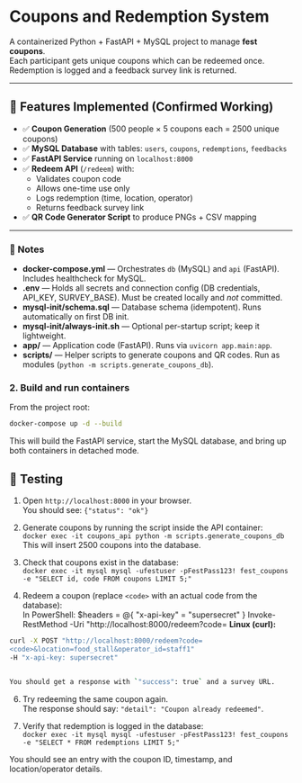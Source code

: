 # Coupons and Redemption System

A containerized Python + FastAPI + MySQL project to manage **fest coupons**.  
Each participant gets unique coupons which can be redeemed once. Redemption is logged and a feedback survey link is returned.

---

## 🚀 Features Implemented (Confirmed Working)

- ✅ **Coupon Generation** (500 people × 5 coupons each = 2500 unique coupons)
- ✅ **MySQL Database** with tables: `users`, `coupons`, `redemptions`, `feedbacks`
- ✅ **FastAPI Service** running on `localhost:8000`
- ✅ **Redeem API** (`/redeem`) with:
  - Validates coupon code
  - Allows one-time use only
  - Logs redemption (time, location, operator)
  - Returns feedback survey link
- ✅ **QR Code Generator Script** to produce PNGs + CSV mapping

---

### 📌 Notes
- **docker-compose.yml** — Orchestrates `db` (MySQL) and `api` (FastAPI). Includes healthcheck for MySQL.  
- **.env** — Holds all secrets and connection config (DB credentials, API_KEY, SURVEY_BASE). Must be created locally and *not* committed.  
- **mysql-init/schema.sql** — Database schema (idempotent). Runs automatically on first DB init.  
- **mysql-init/always-init.sh** — Optional per-startup script; keep it lightweight.  
- **app/** — Application code (FastAPI). Runs via `uvicorn app.main:app`.  
- **scripts/** — Helper scripts to generate coupons and QR codes. Run as modules (`python -m scripts.generate_coupons_db`).  


### 2. Build and run containers

From the project root:

```bash
docker-compose up -d --build
```
This will build the FastAPI service, start the MySQL database, and bring up both containers in detached mode.

## 🧪 Testing

1. Open `http://localhost:8000` in your browser.  
   You should see: `{"status": "ok"}`  

2. Generate coupons by running the script inside the API container:  
   `docker exec -it coupons_api python -m scripts.generate_coupons_db`  
   This will insert 2500 coupons into the database.  

3. Check that coupons exist in the database:  
   `docker exec -it mysql mysql -ufestuser -pFestPass123! fest_coupons -e "SELECT id, code FROM coupons LIMIT 5;"`  

4. Redeem a coupon (replace `<code>` with an actual code from the database):  
   In PowerShell:
   $headers = @{ "x-api-key" = "supersecret" }
Invoke-RestMethod -Uri "http://localhost:8000/redeem?code=
   **Linux (curl):**

```bash
curl -X POST "http://localhost:8000/redeem?code=
<code>&location=food_stall&operator_id=staff1"
-H "x-api-key: supersecret"
```

```bash

You should get a response with `"success": true` and a survey URL.
```
6. Try redeeming the same coupon again.  
   The response should say: `"detail": "Coupon already redeemed"`.  

7. Verify that redemption is logged in the database:  
   `docker exec -it mysql mysql -ufestuser -pFestPass123! fest_coupons -e "SELECT * FROM redemptions LIMIT 5;"`  

You should see an entry with the coupon ID, timestamp, and location/operator details.
